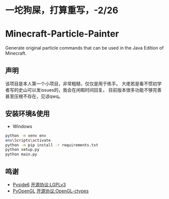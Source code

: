 # 一坨狗屎，打算重写，-2/26
# Minecraft-Particle-Painter
Generate original particle commands that can be used in the Java Edition of Minecraft.
## 声明
该项目是本人第一个小项目，非常粗糙，仅仅是用于练手。
大佬若是看不惯初学者写的史山可以发issues的，我会在闲暇时间回复。
目前版本很多功能不够完善甚至压根不存在，见谅qwq。
## 安装环境&使用
- Windows
```bash
python -m venv env
env\Scripts\activate
python -m pip install -r requirements.txt
python setup.py
python main.py
```
## 鸣谢 
- [Pyside6](https://doc.qt.io/qtforpython-6/ "设计师功能非常好用") [开源协议:LGPLv3](https://www.gnu.org/licenses/lgpl-3.0.en.html)
- [PyOpenGL](https://github.com/mcfletch/pyopengl "强大的图形渲染，就是太底层了，完全不会用qwq") [开源协议:OpenGL-ctypes](https://github.com/mcfletch/pyopengl/blob/master/license.txt)

